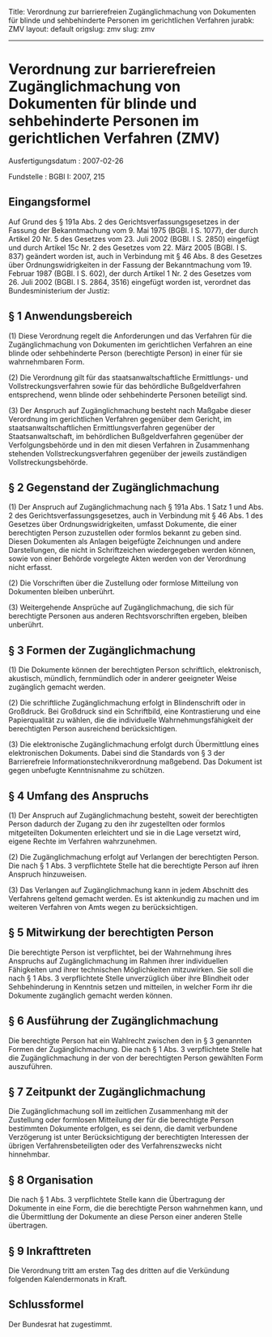 Title: Verordnung zur barrierefreien Zugänglichmachung von Dokumenten für blinde und
  sehbehinderte Personen im gerichtlichen Verfahren
jurabk: ZMV
layout: default
origslug: zmv
slug: zmv

---

# Verordnung zur barrierefreien Zugänglichmachung von Dokumenten für blinde und sehbehinderte Personen im gerichtlichen Verfahren (ZMV)

Ausfertigungsdatum
:   2007-02-26

Fundstelle
:   BGBl I: 2007, 215



## Eingangsformel

Auf Grund des § 191a Abs. 2 des Gerichtsverfassungsgesetzes in der
Fassung der Bekanntmachung vom 9. Mai 1975 (BGBl. I S. 1077), der
durch Artikel 20 Nr. 5 des Gesetzes vom 23. Juli 2002 (BGBl. I S.
2850) eingefügt und durch Artikel 15c Nr. 2 des Gesetzes vom 22. März
2005 (BGBl. I S. 837) geändert worden ist, auch in Verbindung mit § 46
Abs. 8 des Gesetzes über Ordnungswidrigkeiten in der Fassung der
Bekanntmachung vom 19. Februar 1987 (BGBl. I S. 602), der durch
Artikel 1 Nr. 2 des Gesetzes vom 26. Juli 2002 (BGBl. I S. 2864, 3516)
eingefügt worden ist, verordnet das Bundesministerium der Justiz:


## § 1 Anwendungsbereich

(1) Diese Verordnung regelt die Anforderungen und das Verfahren für
die Zugänglichmachung von Dokumenten im gerichtlichen Verfahren an
eine blinde oder sehbehinderte Person (berechtigte Person) in einer
für sie wahrnehmbaren Form.

(2) Die Verordnung gilt für das staatsanwaltschaftliche Ermittlungs-
und Vollstreckungsverfahren sowie für das behördliche Bußgeldverfahren
entsprechend, wenn blinde oder sehbehinderte Personen beteiligt sind.

(3) Der Anspruch auf Zugänglichmachung besteht nach Maßgabe dieser
Verordnung im gerichtlichen Verfahren gegenüber dem Gericht, im
staatsanwaltschaftlichen Ermittlungsverfahren gegenüber der
Staatsanwaltschaft, im behördlichen Bußgeldverfahren gegenüber der
Verfolgungsbehörde und in den mit diesen Verfahren in Zusammenhang
stehenden Vollstreckungsverfahren gegenüber der jeweils zuständigen
Vollstreckungsbehörde.


## § 2 Gegenstand der Zugänglichmachung

(1) Der Anspruch auf Zugänglichmachung nach § 191a Abs. 1 Satz 1 und
Abs. 2 des Gerichtsverfassungsgesetzes, auch in Verbindung mit § 46
Abs. 1 des Gesetzes über Ordnungswidrigkeiten, umfasst Dokumente, die
einer berechtigten Person zuzustellen oder formlos bekannt zu geben
sind. Diesen Dokumenten als Anlagen beigefügte Zeichnungen und andere
Darstellungen, die nicht in Schriftzeichen wiedergegeben werden
können, sowie von einer Behörde vorgelegte Akten werden von der
Verordnung nicht erfasst.

(2) Die Vorschriften über die Zustellung oder formlose Mitteilung von
Dokumenten bleiben unberührt.

(3) Weitergehende Ansprüche auf Zugänglichmachung, die sich für
berechtigte Personen aus anderen Rechtsvorschriften ergeben, bleiben
unberührt.


## § 3 Formen der Zugänglichmachung

(1) Die Dokumente können der berechtigten Person schriftlich,
elektronisch, akustisch, mündlich, fernmündlich oder in anderer
geeigneter Weise zugänglich gemacht werden.

(2) Die schriftliche Zugänglichmachung erfolgt in Blindenschrift oder
in Großdruck. Bei Großdruck sind ein Schriftbild, eine Kontrastierung
und eine Papierqualität zu wählen, die die individuelle
Wahrnehmungsfähigkeit der berechtigten Person ausreichend
berücksichtigen.

(3) Die elektronische Zugänglichmachung erfolgt durch Übermittlung
eines elektronischen Dokuments. Dabei sind die Standards von § 3 der
Barrierefreie Informationstechnikverordnung maßgebend. Das Dokument
ist gegen unbefugte Kenntnisnahme zu schützen.


## § 4 Umfang des Anspruchs

(1) Der Anspruch auf Zugänglichmachung besteht, soweit der
berechtigten Person dadurch der Zugang zu den ihr zugestellten oder
formlos mitgeteilten Dokumenten erleichtert und sie in die Lage
versetzt wird, eigene Rechte im Verfahren wahrzunehmen.

(2) Die Zugänglichmachung erfolgt auf Verlangen der berechtigten
Person. Die nach § 1 Abs. 3 verpflichtete Stelle hat die berechtigte
Person auf ihren Anspruch hinzuweisen.

(3) Das Verlangen auf Zugänglichmachung kann in jedem Abschnitt des
Verfahrens geltend gemacht werden. Es ist aktenkundig zu machen und im
weiteren Verfahren von Amts wegen zu berücksichtigen.


## § 5 Mitwirkung der berechtigten Person

Die berechtigte Person ist verpflichtet, bei der Wahrnehmung ihres
Anspruchs auf Zugänglichmachung im Rahmen ihrer individuellen
Fähigkeiten und ihrer technischen Möglichkeiten mitzuwirken. Sie soll
die nach § 1 Abs. 3 verpflichtete Stelle unverzüglich über ihre
Blindheit oder Sehbehinderung in Kenntnis setzen und mitteilen, in
welcher Form ihr die Dokumente zugänglich gemacht werden können.


## § 6 Ausführung der Zugänglichmachung

Die berechtigte Person hat ein Wahlrecht zwischen den in § 3 genannten
Formen der Zugänglichmachung. Die nach § 1 Abs. 3 verpflichtete Stelle
hat die Zugänglichmachung in der von der berechtigten Person gewählten
Form auszuführen.


## § 7 Zeitpunkt der Zugänglichmachung

Die Zugänglichmachung soll im zeitlichen Zusammenhang mit der
Zustellung oder formlosen Mitteilung der für die berechtigte Person
bestimmten Dokumente erfolgen, es sei denn, die damit verbundene
Verzögerung ist unter Berücksichtigung der berechtigten Interessen der
übrigen Verfahrensbeteiligten oder des Verfahrenszwecks nicht
hinnehmbar.


## § 8 Organisation

Die nach § 1 Abs. 3 verpflichtete Stelle kann die Übertragung der
Dokumente in eine Form, die die berechtigte Person wahrnehmen kann,
und die Übermittlung der Dokumente an diese Person einer anderen
Stelle übertragen.


## § 9 Inkrafttreten

Die Verordnung tritt am ersten Tag des dritten auf die Verkündung
folgenden Kalendermonats in Kraft.


## Schlussformel

Der Bundesrat hat zugestimmt.

